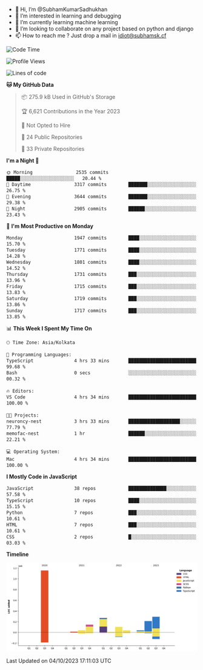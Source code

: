 - 👋 Hi, I’m @SubhamKumarSadhukhan
- 👀 I’m interested in learning and debugging
- 🌱 I’m currently learning machine learning
- 💞️ I’m looking to collaborate on any project based on python and django
- 📫 How to reach me ?
      Just drop a mail in idiot@subhamsk.cf

<!---
SubhamKumarSadhukhan/SubhamKumarSadhukhan is a ✨ special ✨ repository because its `README.md` (this file) appears on your GitHub profile.
You can click the Preview link to take a look at your changes.
--->


<!--START_SECTION:waka-->
![Code Time](http://img.shields.io/badge/Code%20Time-1%2C587%20hrs%2016%20mins-blue)

![Profile Views](http://img.shields.io/badge/Profile%20Views-20-blue)

![Lines of code](https://img.shields.io/badge/From%20Hello%20World%20I%27ve%20Written-2.3%20million%20lines%20of%20code-blue)

**🐱 My GitHub Data** 

> 📦 275.9 kB Used in GitHub's Storage 
 > 
> 🏆 6,621 Contributions in the Year 2023
 > 
> 🚫 Not Opted to Hire
 > 
> 📜 24 Public Repositories 
 > 
> 🔑 33 Private Repositories 
 > 
**I'm a Night 🦉** 

```text
🌞 Morning                2535 commits        █████░░░░░░░░░░░░░░░░░░░░   20.44 % 
🌆 Daytime                3317 commits        ███████░░░░░░░░░░░░░░░░░░   26.75 % 
🌃 Evening                3644 commits        ███████░░░░░░░░░░░░░░░░░░   29.38 % 
🌙 Night                  2905 commits        ██████░░░░░░░░░░░░░░░░░░░   23.43 % 
```
📅 **I'm Most Productive on Monday** 

```text
Monday                   1947 commits        ████░░░░░░░░░░░░░░░░░░░░░   15.70 % 
Tuesday                  1771 commits        ████░░░░░░░░░░░░░░░░░░░░░   14.28 % 
Wednesday                1801 commits        ████░░░░░░░░░░░░░░░░░░░░░   14.52 % 
Thursday                 1731 commits        ███░░░░░░░░░░░░░░░░░░░░░░   13.96 % 
Friday                   1715 commits        ███░░░░░░░░░░░░░░░░░░░░░░   13.83 % 
Saturday                 1719 commits        ███░░░░░░░░░░░░░░░░░░░░░░   13.86 % 
Sunday                   1717 commits        ███░░░░░░░░░░░░░░░░░░░░░░   13.85 % 
```


📊 **This Week I Spent My Time On** 

```text
🕑︎ Time Zone: Asia/Kolkata

💬 Programming Languages: 
TypeScript               4 hrs 33 mins       █████████████████████████   99.68 % 
Bash                     0 secs              ░░░░░░░░░░░░░░░░░░░░░░░░░   00.32 % 

🔥 Editors: 
VS Code                  4 hrs 34 mins       █████████████████████████   100.00 % 

🐱‍💻 Projects: 
neuroncy-nest            3 hrs 33 mins       ███████████████████░░░░░░   77.79 % 
memofac-nest             1 hr                ██████░░░░░░░░░░░░░░░░░░░   22.21 % 

💻 Operating System: 
Mac                      4 hrs 34 mins       █████████████████████████   100.00 % 
```

**I Mostly Code in JavaScript** 

```text
JavaScript               38 repos            ██████████████░░░░░░░░░░░   57.58 % 
TypeScript               10 repos            ████░░░░░░░░░░░░░░░░░░░░░   15.15 % 
Python                   7 repos             ███░░░░░░░░░░░░░░░░░░░░░░   10.61 % 
HTML                     7 repos             ███░░░░░░░░░░░░░░░░░░░░░░   10.61 % 
CSS                      2 repos             █░░░░░░░░░░░░░░░░░░░░░░░░   03.03 % 
```



**Timeline**

![Lines of Code chart](https://raw.githubusercontent.com/SubhamKumarSadhukhan/SubhamKumarSadhukhan/main/assets/bar_graph.png)


 Last Updated on 04/10/2023 17:11:03 UTC
<!--END_SECTION:waka-->
